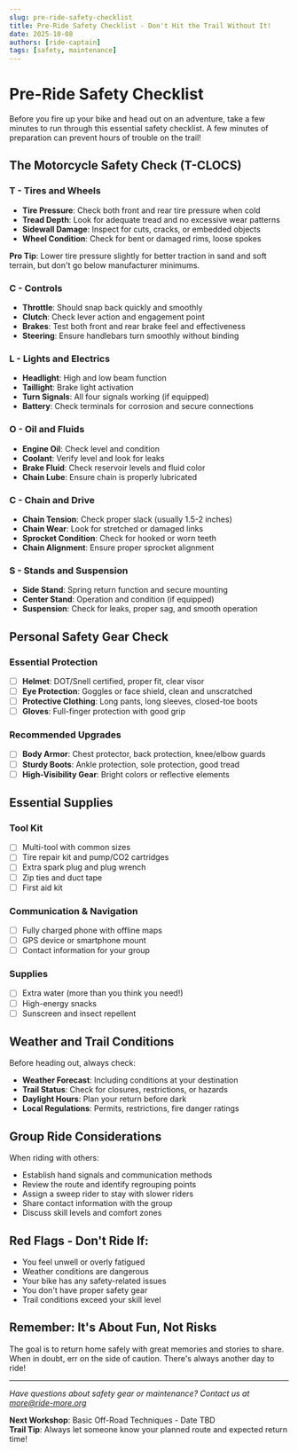 ```yaml
---
slug: pre-ride-safety-checklist
title: Pre-Ride Safety Checklist - Don't Hit the Trail Without It!
date: 2025-10-08
authors: [ride-captain]
tags: [safety, maintenance]
---
```


# Pre-Ride Safety Checklist

Before you fire up your bike and head out on an adventure, take a few minutes to run through this essential safety checklist. A few minutes of preparation can prevent hours of trouble on the trail!

<!-- truncate -->

## The Motorcycle Safety Check (T-CLOCS)

### T - Tires and Wheels
- **Tire Pressure**: Check both front and rear tire pressure when cold
- **Tread Depth**: Look for adequate tread and no excessive wear patterns  
- **Sidewall Damage**: Inspect for cuts, cracks, or embedded objects
- **Wheel Condition**: Check for bent or damaged rims, loose spokes

**Pro Tip**: Lower tire pressure slightly for better traction in sand and soft terrain, but don't go below manufacturer minimums.

### C - Controls  
- **Throttle**: Should snap back quickly and smoothly
- **Clutch**: Check lever action and engagement point
- **Brakes**: Test both front and rear brake feel and effectiveness
- **Steering**: Ensure handlebars turn smoothly without binding

### L - Lights and Electrics
- **Headlight**: High and low beam function
- **Taillight**: Brake light activation
- **Turn Signals**: All four signals working (if equipped)
- **Battery**: Check terminals for corrosion and secure connections

### O - Oil and Fluids
- **Engine Oil**: Check level and condition
- **Coolant**: Verify level and look for leaks
- **Brake Fluid**: Check reservoir levels and fluid color
- **Chain Lube**: Ensure chain is properly lubricated

### C - Chain and Drive
- **Chain Tension**: Check proper slack (usually 1.5-2 inches)
- **Chain Wear**: Look for stretched or damaged links  
- **Sprocket Condition**: Check for hooked or worn teeth
- **Chain Alignment**: Ensure proper sprocket alignment

### S - Stands and Suspension
- **Side Stand**: Spring return function and secure mounting
- **Center Stand**: Operation and condition (if equipped)
- **Suspension**: Check for leaks, proper sag, and smooth operation

## Personal Safety Gear Check

### Essential Protection
- [ ] **Helmet**: DOT/Snell certified, proper fit, clear visor
- [ ] **Eye Protection**: Goggles or face shield, clean and unscratched
- [ ] **Protective Clothing**: Long pants, long sleeves, closed-toe boots
- [ ] **Gloves**: Full-finger protection with good grip

### Recommended Upgrades
- [ ] **Body Armor**: Chest protector, back protection, knee/elbow guards
- [ ] **Sturdy Boots**: Ankle protection, sole protection, good tread
- [ ] **High-Visibility Gear**: Bright colors or reflective elements

## Essential Supplies

### Tool Kit
- [ ] Multi-tool with common sizes
- [ ] Tire repair kit and pump/CO2 cartridges
- [ ] Extra spark plug and plug wrench
- [ ] Zip ties and duct tape
- [ ] First aid kit

### Communication & Navigation
- [ ] Fully charged phone with offline maps
- [ ] GPS device or smartphone mount
- [ ] Contact information for your group

### Supplies
- [ ] Extra water (more than you think you need!)
- [ ] High-energy snacks
- [ ] Sunscreen and insect repellent

## Weather and Trail Conditions

Before heading out, always check:

- **Weather Forecast**: Including conditions at your destination
- **Trail Status**: Check for closures, restrictions, or hazards
- **Daylight Hours**: Plan your return before dark
- **Local Regulations**: Permits, restrictions, fire danger ratings

## Group Ride Considerations

When riding with others:
- Establish hand signals and communication methods
- Review the route and identify regrouping points
- Assign a sweep rider to stay with slower riders
- Share contact information with the group
- Discuss skill levels and comfort zones

## Red Flags - Don't Ride If:

- You feel unwell or overly fatigued  
- Weather conditions are dangerous
- Your bike has any safety-related issues
- You don't have proper safety gear
- Trail conditions exceed your skill level

## Remember: It's About Fun, Not Risks

The goal is to return home safely with great memories and stories to share. When in doubt, err on the side of caution. There's always another day to ride!

---

*Have questions about safety gear or maintenance? Contact us at more@ride-more.org*

**Next Workshop**: Basic Off-Road Techniques - Date TBD  
**Trail Tip**: Always let someone know your planned route and expected return time!
